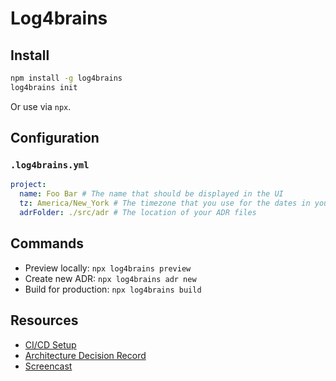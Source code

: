 # Log4brains


## Install

```bash
npm install -g log4brains
log4brains init
```

Or use via `npx`.

## Configuration

### `.log4brains.yml`

```yaml
project:
  name: Foo Bar # The name that should be displayed in the UI
  tz: America/New_York # The timezone that you use for the dates in your ADR files
  adrFolder: ./src/adr # The location of your ADR files
```

## Commands

- Preview locally: `npx log4brains preview`
- Create new ADR: `npx log4brains adr new`
- Build for production: `npx log4brains build`

## Resources

- [CI/CD Setup](https://github.com/thomvaill/log4brains#-cicd-configuration-examples)
- [Architecture Decision Record](https://adr.github.io/)
- [Screencast](https://www.youtube.com/watch?v=HDEwOCn9T0w)
